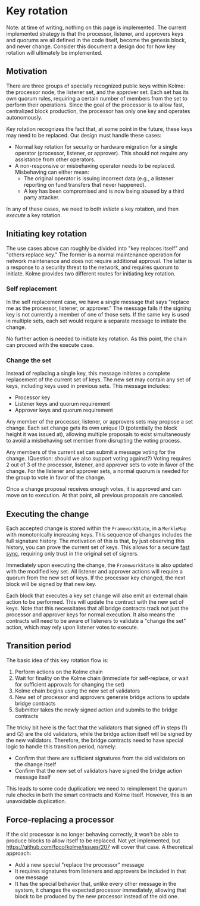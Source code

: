 # Key rotation

<!-- toc -->

Note: at time of writing, nothing on this page is implemented. The current implemented strategy is that the processor, listener, and approvers keys and quorums are all defined in the code itself, become the genesis block, and never change. Consider this document a design doc for how key rotation will ultimately be implemented.

## Motivation

There are three groups of specially recognized public keys within Kolme: the processor node, the listener set, and the approver set. Each set has its own quorum rules, requiring a certain number of members from the set to perform their operations. Since the goal of the processor is to allow fast, centralized block production, the processor has only one key and operates autonomously.

Key rotation recognizes the fact that, at some point in the future, these keys may need to be replaced. Our design must handle these cases:

* Normal key rotation for security or hardware migration for a single operator (processor, listener, or approver). This should not require any assistance from other operators.
* A non-responsive or misbehaving operator needs to be replaced. Misbehaving can either mean:
    * The original operator is issuing incorrect data (e.g., a listener reporting on fund transfers that never happened).
    * A key has been compromised and is now being abused by a third party attacker.

In any of these cases, we need to both _initiate_ a key rotation, and then _execute_ a key rotation.

## Initiating key rotation

The use cases above can roughly be divided into "key replaces itself" and "others replace key." The former is a normal maintenance operation for network maintenance and does not require additional approval. The latter is a response to a security threat to the network, and requires quorum to initiate. Kolme provides two different routes for initiating key rotation.

### Self replacement

In the self replacement case, we have a single message that says "replace me as the processor, listener, or approver." The message fails if the signing key is not currently a member of one of those sets. If the same key is used in multiple sets, each set would require a separate message to initiate the change.

No further action is needed to initiate key rotation. As this point, the chain can proceed with the execute case.

### Change the set

Instead of replacing a single key, this message initiates a complete replacement of the current set of keys. The new set may contain any set of keys, including keys used in previous sets. This message includes:

* Processor key
* Listener keys and quorum requirement
* Approver keys and quorum requirement

Any member of the processor, listener, or approvers sets may propose a set change. Each set change gets its own unique ID (potentially the block height it was issued at), allowing multiple proposals to exist simultaneously to avoid a misbehaving set member from disrupting the voting process.

Any members of the current set can submit a message voting for the change. (Question: should we also support voting against?) Voting requires 2 out of 3 of the processor, listener, and approver sets to vote in favor of the change. For the listener and approver sets, a normal quorum is needed for the group to vote in favor of the change.

Once a change proposal receives enough votes, it is approved and can move on to execution. At that point, all previous proposals are canceled.

## Executing the change

Each accepted change is stored within the `FrameworkState`, in a `MerkleMap` with monotonically increasing keys. This sequence of changes includes the full signature history. The motivation of this is that, by just observing this history, you can prove the current set of keys. This allows for a secure [fast sync](./node-sync.md), requiring only trust in the original set of signers.

Immediately upon executing the change, the `FrameworkState` is also updated with the modified key set. All listener and approver actions will require a quorum from the new set of keys. If the processor key changed, the next block will be signed by that new key.

Each block that executes a key set change will also emit an external chain action to be performed. This will update the contract with the new set of keys. Note that this necessitates that all bridge contracts track not just the processor and approver keys for normal execution. It also means the contracts will need to be aware of listeners to validate a "change the set" action, which may rely upon listener votes to execute.

## Transition period

The basic idea of this key rotation flow is:

1. Perform actions on the Kolme chain
2. Wait for finality on the Kolme chain (immediate for self-replace, or wait for sufficient approvals for changing the set)
3. Kolme chain begins using the new set of validators
4. New set of processor and approvers generate bridge actions to update bridge contracts
5. Submitter takes the newly signed action and submits to the bridge contracts

The tricky bit here is the fact that the validators that signed off in steps (1) and (2) are the old validators, while the bridge action itself will be signed by the new validators. Therefore, the bridge contracts need to have special logic to handle this transition period, namely:

* Confirm that there are sufficient signatures from the old validators on the change itself
* Confirm that the new set of validators have signed the bridge action message itself

This leads to some code duplication: we need to reimplement the quorum rule checks in both the smart contracts and Kolme itself. However, this is an unavoidable duplication.

## Force-replacing a processor

If the old processor is no longer behaving correctly, it won't be able to produce blocks to allow itself to be replaced. Not yet implemented, but https://github.com/fpco/kolme/issues/207 will cover that case. A theoretical approach:

* Add a new special "replace the processor" message
* It requires signatures from listeners and approvers be included in that one message
* It has the special behavior that, unlike every other message in the system, it changes the expected processor immediately, allowing that block to be produced by the new processor instead of the old one.
